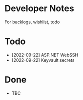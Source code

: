 # Developer Notes

For backlogs, wishlist, todo

# Todo
- [2022-09-22] ASP.NET WebSSH
- [2022-09-22] Keyvault secrets

# Done
- TBC
